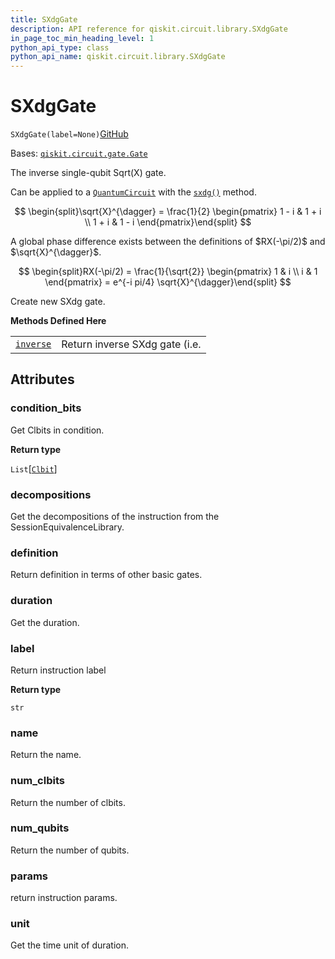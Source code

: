 ```yaml
---
title: SXdgGate
description: API reference for qiskit.circuit.library.SXdgGate
in_page_toc_min_heading_level: 1
python_api_type: class
python_api_name: qiskit.circuit.library.SXdgGate
---
```


# SXdgGate

<span id="qiskit.circuit.library.SXdgGate" />

`SXdgGate(label=None)`[GitHub](https://github.com/qiskit/qiskit/tree/stable/0.23/qiskit/circuit/library/standard_gates/sx.py "view source code")

Bases: [`qiskit.circuit.gate.Gate`](qiskit.circuit.Gate "qiskit.circuit.gate.Gate")

The inverse single-qubit Sqrt(X) gate.

Can be applied to a [`QuantumCircuit`](qiskit.circuit.QuantumCircuit "qiskit.circuit.QuantumCircuit") with the [`sxdg()`](qiskit.circuit.QuantumCircuit#sxdg "qiskit.circuit.QuantumCircuit.sxdg") method.

$$
\begin{split}\sqrt{X}^{\dagger} = \frac{1}{2} \begin{pmatrix}
        1 - i & 1 + i \\
        1 + i & 1 - i
    \end{pmatrix}\end{split}
$$

<Admonition title="Note" type="note">
  A global phase difference exists between the definitions of $RX(-\pi/2)$ and $\sqrt{X}^{\dagger}$.

  $$
  \begin{split}RX(-\pi/2) = \frac{1}{\sqrt{2}} \begin{pmatrix}
              1 & i \\
              i & 1
            \end{pmatrix}
          = e^{-i pi/4} \sqrt{X}^{\dagger}\end{split}
  $$
</Admonition>

Create new SXdg gate.

**Methods Defined Here**

|                                                                                                |                                |
| ---------------------------------------------------------------------------------------------- | ------------------------------ |
| [`inverse`](qiskit.circuit.library.SXdgGate#inverse "qiskit.circuit.library.SXdgGate.inverse") | Return inverse SXdg gate (i.e. |

## Attributes

<span id="qiskit.circuit.library.SXdgGate.condition_bits" />

### condition\_bits

Get Clbits in condition.

**Return type**

`List`\[[`Clbit`](qiskit.circuit.Clbit "qiskit.circuit.classicalregister.Clbit")]

<span id="qiskit.circuit.library.SXdgGate.decompositions" />

### decompositions

Get the decompositions of the instruction from the SessionEquivalenceLibrary.

<span id="qiskit.circuit.library.SXdgGate.definition" />

### definition

Return definition in terms of other basic gates.

<span id="qiskit.circuit.library.SXdgGate.duration" />

### duration

Get the duration.

<span id="qiskit.circuit.library.SXdgGate.label" />

### label

Return instruction label

**Return type**

`str`

<span id="qiskit.circuit.library.SXdgGate.name" />

### name

Return the name.

<span id="qiskit.circuit.library.SXdgGate.num_clbits" />

### num\_clbits

Return the number of clbits.

<span id="qiskit.circuit.library.SXdgGate.num_qubits" />

### num\_qubits

Return the number of qubits.

<span id="qiskit.circuit.library.SXdgGate.params" />

### params

return instruction params.

<span id="qiskit.circuit.library.SXdgGate.unit" />

### unit

Get the time unit of duration.

